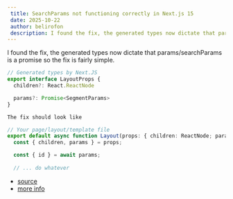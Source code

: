 ```yaml
---
 title: SearchParams not functioning correctly in Next.js 15
 date: 2025-10-22
 author: belirofon
 description: I found the fix, the generated types now dictate that params/searchParams is a promise so the fix is fairly simple.
---
```


I found the fix, the generated types now dictate that params/searchParams is a promise so the fix is fairly simple.

```typescript
// Generated types by Next.JS
export interface LayoutProps {
  children?: React.ReactNode

  params?: Promise<SegmentParams>
}

The fix should look like

// Your page/layout/template file
export default async function Layout(props: { children: ReactNode; params: Promise<{ id: string }> }) {
  const { children, params } = props;

  const { id } = await params;
  
  // ... do whatever
```

- [source](https://github.com/vercel/next.js/issues/71603)
- [more info](https://nextjs.org/blog/next-15)
